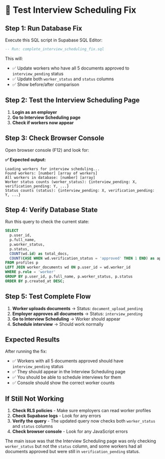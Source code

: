 # 🧪 Test Interview Scheduling Fix

## **Step 1: Run Database Fix**

Execute this SQL script in Supabase SQL Editor:

```sql
-- Run: complete_interview_scheduling_fix.sql
```

This will:
- ✅ Update workers who have all 5 documents approved to `interview_pending` status
- ✅ Update both `worker_status` and `status` columns
- ✅ Show before/after comparison

## **Step 2: Test the Interview Scheduling Page**

1. **Login as an employer**
2. **Go to Interview Scheduling page**
3. **Check if workers now appear**

## **Step 3: Check Browser Console**

Open browser console (F12) and look for:

**✅ Expected output:**
```
Loading workers for interview scheduling...
Found workers: [number] [array of workers]
All workers in database: [number] [array]
Worker status counts (worker_status): {interview_pending: X, verification_pending: Y, ...}
Status counts (status): {interview_pending: X, verification_pending: Y, ...}
```

## **Step 4: Verify Database State**

Run this query to check the current state:

```sql
SELECT 
  p.user_id,
  p.full_name,
  p.worker_status,
  p.status,
  COUNT(wd.id) as total_docs,
  COUNT(CASE WHEN wd.verification_status = 'approved' THEN 1 END) as approved_docs
FROM profiles p
LEFT JOIN worker_documents wd ON p.user_id = wd.worker_id
WHERE p.role = 'worker'
GROUP BY p.user_id, p.full_name, p.worker_status, p.status
ORDER BY p.created_at DESC;
```

## **Step 5: Test Complete Flow**

1. **Worker uploads documents** → Status: `document_upload_pending`
2. **Employer approves all documents** → Status: `interview_pending`
3. **Go to Interview Scheduling** → Worker should appear
4. **Schedule interview** → Should work normally

## **Expected Results**

After running the fix:

- ✅ Workers with all 5 documents approved should have `interview_pending` status
- ✅ They should appear in the Interview Scheduling page
- ✅ You should be able to schedule interviews for them
- ✅ Console should show the correct worker counts

## **If Still Not Working**

1. **Check RLS policies** - Make sure employers can read worker profiles
2. **Check Supabase logs** - Look for any errors
3. **Verify the query** - The updated query now checks both `worker_status` and `status` columns
4. **Check browser console** - Look for any JavaScript errors

The main issue was that the Interview Scheduling page was only checking `worker_status` but not the `status` column, and some workers had all documents approved but were still in `verification_pending` status.

